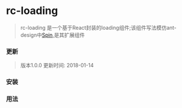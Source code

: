 # rc-loading
> rc-loading 是一个基于React封装的loading组件;该组件写法模仿ant-design中[Spin](https://ant.design/components/spin-cn/),是其扩展组件

### 更新
> 版本1.0.0 更新时间: 2018-01-14 
### 安装
### 用法
